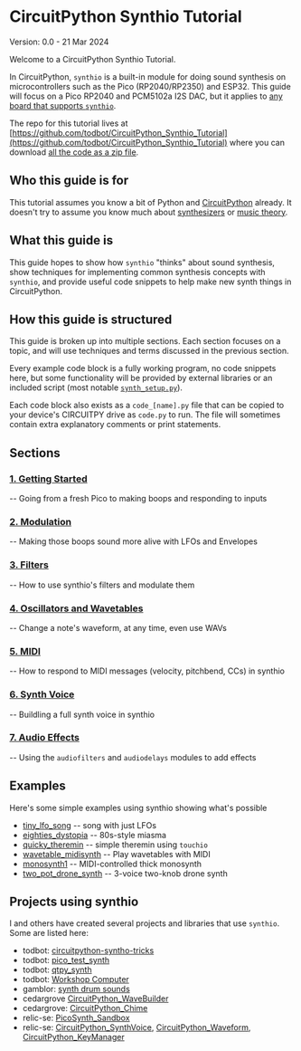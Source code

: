 
CircuitPython Synthio Tutorial
==============================

Version: 0.0 - 21 Mar 2024

Welcome to a CircuitPython Synthio Tutorial.

In CircuitPython, `synthio` is a built-in module for doing sound synthesis
on microcontrollers such as the Pico (RP2040/RP2350) and ESP32.
This guide will focus on a Pico RP2040 and PCM5102a I2S DAC,
but it applies to [any board that supports `synthio`](https://docs.circuitpython.org/en/latest/shared-bindings/synthio/index.html#module-synthio).

The repo for this tutorial lives at [https://github.com/todbot/CircuitPython_Synthio_Tutorial](https://github.com/todbot/CircuitPython_Synthio_Tutorial) where you can download
[all the code as a zip file](https://github.com/todbot/CircuitPython_Synthio_Tutorial/archive/refs/heads/main.zip).

## Who this guide is for

This tutorial assumes you know a bit of Python and [CircuitPython](https://circuitpython.org) already.
It doesn't try to assume you know much about [synthesizers](https://www.youtube.com/watch?v=cWslSTTkiFU) or [music theory](https://www.youtube.com/watch?v=rgaTLrZGlk0).

## What this guide is

This guide hopes to show how `synthio` "thinks" about sound synthesis,
show techniques for implementing common synthesis concepts with `synthio`,
and provide useful code snippets to help make new synth things in CircuitPython.


## How this guide is structured

This guide is broken up into multiple sections. Each section focuses on a topic,
and will use techniques and terms discussed in the previous section.

Every example code block is a fully working program, no code snippets here, but
some functionality will be provided by external libraries or an included script
(most notable [`synth_setup.py`](./1_getting_started/synth_setup.py)).

Each code block also exists as a `code_[name].py` file that can be copied to
your device's CIRCUITPY drive as `code.py` to run.  The file will sometimes
contain extra explanatory comments or print statements.

## Sections


### [1. Getting Started](./README-1-Getting-Started.md)
-- Going from a fresh Pico to making boops and responding to inputs

### [2. Modulation](./README-2-Modulation.md)
-- Making those boops sound more alive with LFOs and Envelopes

### [3. Filters](./README-3-Filters.md)
-- How to use synthio's filters and modulate them

### [4. Oscillators and Wavetables](./README-4-Oscillators-Wavetables.md)
-- Change a note's waveform, at any time, even use WAVs

### [5. MIDI](./README-5-MIDI.md)
-- How to respond to MIDI messages (velocity, pitchbend, CCs) in synthio

### [6. Synth Voice](./README-6-Synth-Voice.md)
-- Buildling a full synth voice in synthio

### [7. Audio Effects](./README-7-Audio-Effects.md)
-- Using the `audiofilters` and `audiodelays` modules to add effects


## Examples

Here's some simple examples using synthio showing what's possible

* [tiny_lfo_song](https://www.youtube.com/watch?v=m_ALNCWXor0) -- song with just LFOs
* [eighties_dystopia](https://www.youtube.com/watch?v=EcDqYh-DzVA) -- 80s-style miasma
* [quicky_theremin]() -- simple theremin using `touchio`
* [wavetable_midisynth](https://www.youtube.com/watch?v=CrxaB_AVQqM) -- Play wavetables with MIDI
* [monosynth1](https://www.youtube.com/watch?v=EcDqYh-DzVA) -- MIDI-controlled thick monosynth
* [two_pot_drone_synth](https://www.youtube.com/watch?v=xEmhk-dVXqQ) -- 3-voice two-knob drone synth

## Projects using synthio

I and others have created several projects and libraries that use `synthio`.
Some are listed here:

* todbot: [circuitpython-syntho-tricks](https://github.com/todbot/circuitpython-synthio-tricks)
* todbot: [pico_test_synth](https://github.com/todbot/pico_test_synth)
* todbot: [qtpy_synth](https://github.com/todbot/qtpy_synth)
* todbot: [Workshop Computer](https://github.com/todbot/Workshop_Computer/tree/main/Demonstrations%2BHelloWorlds/CircuitPython)
* gamblor: [synth drum sounds](https://gist.github.com/gamblor21/15a430929abf0e10eeaba8a45b01f5a8)
* cedargrove [CircuitPython_WaveBuilder](https://github.com/CedarGroveStudios/CircuitPython_WaveBuilder)
* cedargrove: [CircuitPython_Chime](https://github.com/CedarGroveStudios/CircuitPython_Chime)
* relic-se: [PicoSynth_Sandbox](https://github.com/relic-se/PicoSynth_Sandbox/)
* relic-se: [CircuitPython_SynthVoice](https://github.com/relic-se/CircuitPython_SynthVoice), [CircuitPython_Waveform](https://github.com/relic-se/CircuitPython_Waveform), [CircuitPython_KeyManager](https://github.com/relic-se/CircuitPython_KeyManager)
